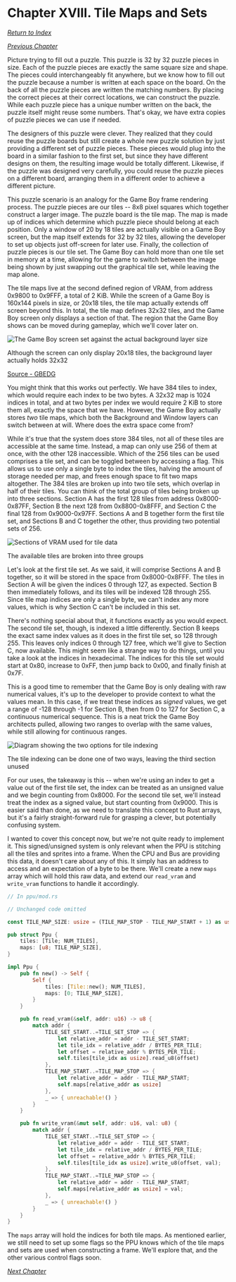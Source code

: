 # Chapter XVIII. Tile Maps and Sets

[*Return to Index*](../README.md)

[*Previous Chapter*](17-tiles.md)

Picture trying to fill out a puzzle. This puzzle is 32 by 32 puzzle pieces in size. Each of the puzzle pieces are exactly the same square size and shape. The pieces could interchangeably fit anywhere, but we know how to fill out the puzzle because a number is written at each space on the board. On the back of all the puzzle pieces are written the matching numbers. By placing the correct pieces at their correct locations, we can construct the puzzle. While each puzzle piece has a unique number written on the back, the puzzle itself might reuse some numbers. That's okay, we have extra copies of puzzle pieces we can use if needed.

The designers of this puzzle were clever. They realized that they could reuse the puzzle boards but still create a whole new puzzle solution by just providing a different set of puzzle pieces. These pieces would plug into the board in a similar fashion to the first set, but since they have different designs on them, the resulting image would be totally different. Likewise, if the puzzle was designed very carefully, you could reuse the puzzle pieces on a different board, arranging them in a different order to achieve a different picture.

This puzzle scenario is an analogy for the Game Boy frame rendering process. The puzzle pieces are our tiles -- 8x8 pixel squares which together construct a larger image. The puzzle board is the tile map. The map is made up of indices which determine which puzzle piece should belong at each position. Only a window of 20 by 18 tiles are actually visible on a Game Boy screen, but the map itself extends for 32 by 32 tiles, allowing the developer to set up objects just off-screen for later use. Finally, the collection of puzzle pieces is our tile set. The Game Boy can hold more than one tile set in memory at a time, allowing for the game to switch between the image being shown by just swapping out the graphical tile set, while leaving the map alone.

The tile maps live at the second defined region of VRAM, from address 0x9800 to 0x9FFF, a total of 2 KiB. While the screen of a Game Boy is 160x144 pixels in size, or 20x18 tiles, the tile map actually extends off screen beyond this. In total, the tile map defines 32x32 tiles, and the Game Boy screen only displays a section of that. The region that the Game Boy shows can be moved during gameplay, which we'll cover later on.

![The Game Boy screen set against the actual background layer size](img/18-viewport.png)

Although the screen can only display 20x18 tiles, the background layer actually holds 32x32

[Source - GBEDG](https://hacktix.github.io/GBEDG/ppu/#the-background)

You might think that this works out perfectly. We have 384 tiles to index, which would require each index to be two bytes. A 32x32 map is 1024 indices in total, and at two bytes per index we would require 2 KiB to store them all, exactly the space that we have. However, the Game Boy actually stores *two* tile maps, which both the Background and Window layers can switch between at will. Where does the extra space come from?

While it's true that the system does store 384 tiles, not all of these tiles are accessible at the same time. Instead, a map can only use 256 of them at once, with the other 128 inaccessible. Which of the 256 tiles can be used comprises a tile set, and can be toggled between by accessing a flag. This allows us to use only a single byte to index the tiles, halving the amount of storage needed per map, and frees enough space to fit two maps altogether. The 384 tiles are broken up into two tile sets, which overlap in half of their tiles. You can think of the total group of tiles being broken up into three sections. Section A has the first 128 tiles from address 0x8000-0x87FF, Section B the next 128 from 0x8800-0x8FFF, and Section C the final 128 from 0x9000-0x97FF. Sections A and B together form the first tile set, and Sections B and C together the other, thus providing two potential sets of 256.

![Sections of VRAM used for tile data](img/18-tile-sections.svg)

The available tiles are broken into three groups

Let's look at the first tile set. As we said, it will comprise Sections A and B together, so it will be stored in the space from 0x8000-0x8FFF. The tiles in Section A will be given the indices 0 through 127, as expected. Section B then immediately follows, and its tiles will be indexed 128 through 255. Since tile map indices are only a single byte, we can't index any more values, which is why Section C can't be included in this set.

There's nothing special about that, it functions exactly as you would expect. The second tile set, though, is indexed a little differently. Section B keeps the exact same index values as it does in the first tile set, so 128 through 255. This leaves only indices 0 through 127 free, which we'll give to Section C, now available. This might seem like a strange way to do things, until you take a look at the indices in hexadecimal. The indices for this tile set would start at 0x80, increase to 0xFF, then jump back to 0x00, and finally finish at 0x7F.

This is a good time to remember that the Game Boy is only dealing with raw numerical values, it's up to the developer to provide context to what the values mean. In this case, if we treat these indices as *signed* values, we get a range of -128 through -1 for Section B, then from 0 to 127 for Section C, a continuous numerical sequence. This is a neat trick the Game Boy architects pulled, allowing two ranges to overlap with the same values, while still allowing for continuous ranges.

![Diagram showing the two options for tile indexing](img/18-tile-options.svg)

The tile indexing can be done one of two ways, leaving the third section unused

For our uses, the takeaway is this -- when we're using an index to get a value out of the first tile set, the index can be treated as an unsigned value and we begin counting from 0x8000. For the second tile set, we'll instead treat the index as a signed value, but start counting from 0x9000. This is easier said than done, as we need to translate this concept to Rust arrays, but it's a fairly straight-forward rule for grasping a clever, but potentially confusing system.

I wanted to cover this concept now, but we're not quite ready to implement it. This signed/unsigned system is only relevant when the PPU is stitching all the tiles and sprites into a frame. When the CPU and Bus are providing this data, it doesn't care about any of this. It simply has an address to access and an expectation of a byte to be there. We'll create a new `maps` array which will hold this raw data, and extend our `read_vram` and `write_vram` functions to handle it accordingly.

```rust
// In ppu/mod.rs

// Unchanged code omitted

const TILE_MAP_SIZE: usize = (TILE_MAP_STOP - TILE_MAP_START + 1) as usize;

pub struct Ppu {
    tiles: [Tile; NUM_TILES],
    maps: [u8; TILE_MAP_SIZE],
}

impl Ppu {
    pub fn new() -> Self {
        Self {
            tiles: [Tile::new(); NUM_TILES],
            maps: [0; TILE_MAP_SIZE],
        }
    }

    pub fn read_vram(&self, addr: u16) -> u8 {
        match addr {
            TILE_SET_START..=TILE_SET_STOP => {
                let relative_addr = addr - TILE_SET_START;
                let tile_idx = relative_addr / BYTES_PER_TILE;
                let offset = relative_addr % BYTES_PER_TILE;
                self.tiles[tile_idx as usize].read_u8(offset)
            },
            TILE_MAP_START..=TILE_MAP_STOP => {
                let relative_addr = addr - TILE_MAP_START;
                self.maps[relative_addr as usize]
            },
            _ => { unreachable!() }
        }
    }

    pub fn write_vram(&mut self, addr: u16, val: u8) {
        match addr {
            TILE_SET_START..=TILE_SET_STOP => {
                let relative_addr = addr - TILE_SET_START;
                let tile_idx = relative_addr / BYTES_PER_TILE;
                let offset = relative_addr % BYTES_PER_TILE;
                self.tiles[tile_idx as usize].write_u8(offset, val);
            },
            TILE_MAP_START..=TILE_MAP_STOP => {
                let relative_addr = addr - TILE_MAP_START;
                self.maps[relative_addr as usize] = val;
            },
            _ => { unreachable!() }
        }
    }
}
```

The `maps` array will hold the indices for both tile maps. As mentioned earlier, we still need to set up some flags so the PPU knows which of the tile maps and sets are used when constructing a frame. We'll explore that, and the other various control flags soon.

[*Next Chapter*](19-ppu-modes.md)
